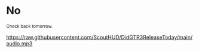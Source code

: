 <br />

# No
















<sup>Check back tomorrow.<sup>

https://raw.githubusercontent.com/ScoutHUD/DidGTR3ReleaseToday/main/audio.mp3
